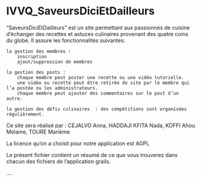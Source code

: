 IVVQ_SaveursDiciEtDailleurs
===========================

“SaveursDiciEtDailleurs” est un site permettant aux passionnés de cuisine d’échanger des recettes et astuces culinaires provenant des quatre coins du globe. Il assure les fonctionnalités suivantes:

    la gestion des membres :
        inscription
        ajout/suppression de membres

    la gestion des posts :
        chaque membre peut poster une recette ou une vidéo tutorielle.
        une vidéo ou recette peut être retirée du site par le membre qui l’a postée ou les administrateurs.
        chaque membre peut ajouter des commentaires sur le post d’un autre. 

    la gestion des défis culinaires  : des compétitions sont organisées régulièrement. 


Ce site sera réalisé par :
    CEJALVO Anna,
    HADDAJI KFITA Nada,
    KOFFI Ahou Melaine,
    TOURE Marième

La licence qu’on a choisit pour notre application est AGPL

Le présent fichier contient un résumé de ce que vous trouverez dans chacun des fichiers de l’application grails.

…. 